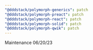 ```yaml
---
"@dddstack/polymorph-generics": patch
"@dddstack/polymorph-preact": patch
"@dddstack/polymorph-react": patch
"@dddstack/polymorph-solid": patch
"@dddstack/polymorph-qwik": patch
---
```


Maintenance 06/20/23
